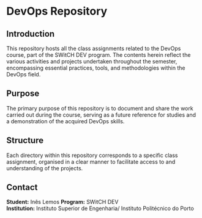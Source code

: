 # DevOps Repository

## Introduction

This repository hosts all the class assignments related to the DevOps course, part of the SWitCH DEV program. The contents herein reflect the various activities and projects undertaken throughout the semester, encompassing essential practices, tools, and methodologies within the DevOps field.

## Purpose

The primary purpose of this repository is to document and share the work carried out during the course, serving as a future reference for studies and a demonstration of the acquired DevOps skills.

## Structure

Each directory within this repository corresponds to a specific class assignment, organised in a clear manner to facilitate access to and understanding of the projects.

## Contact

**Student:** Inês Lemos
**Program:** SWitCH DEV  
**Institution:** Instituto Superior de Engenharia/ Instituto Politécnico do Porto
